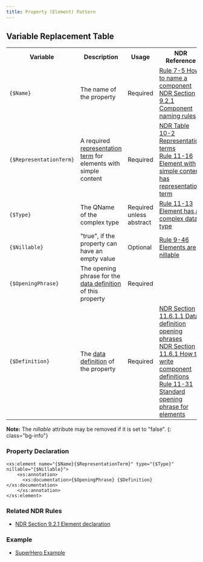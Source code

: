 ```yaml
---
title: Property (Element) Pattern
---
```


## Variable Replacement Table

<table class="table table-hover">
	<tbody>
        <tr>
            <th>Variable</th>
            <th>Description</th>
            <th>Usage</th>
            <th>NDR Reference</th>
        </tr>
        <tr>
            <td><code>{$Name}</code></td>
            <td>The name of the property</td>
            <td>Required</td>
            <td><a href="http://reference.niem.gov/niem/specification/naming-and-design-rules/3.0/niem-ndr-3.0.html#rule_7-5" title="Rule 7-5 How to name a component">Rule 7-5 How to name a component</a>
            <br/><a href="http://reference.niem.gov/niem/specification/naming-and-design-rules/3.0/niem-ndr-3.0.html#section_10.8" title="NDR Section 9.2.1 Component naming rules">NDR Section 9.2.1 Component naming rules</a></td>
        </tr>
        <tr>
            <td><code>{$RepresentationTerm}</code></td>
            <td>A required <a href="http://reference.niem.gov/niem/specification/naming-and-design-rules/3.0/NIEM-NDR-3.0-2014-07-31.html#section_10.8.7" title="Representation term">representation term</a> for elements with simple content</td>
            <td>Required</td>
            <td><a href="http://reference.niem.gov/niem/specification/naming-and-design-rules/3.0/niem-ndr-3.0.html#table_10-2" title="NDR Table 10-2 Representation terms">NDR Table 10-2 Representation terms</a>
             <br/><a href="http://reference.niem.gov/niem/specification/naming-and-design-rules/3.0/niem-ndr-3.0.html#rule_11-16" title="Rule 11-16 Element with simple content has representation term">Rule 11-16 Element with simple content has representation term</a></td>
        </tr>
        <tr>
            <td><code>{$Type}</code></td>
            <td>The QName of the complex type</td>
            <td>Required unless abstract</td>
            <td><a href="http://reference.niem.gov/niem/specification/naming-and-design-rules/3.0/niem-ndr-3.0.html#rule_11-13" title="Rule 11-13 Element has a complex data type">Rule 11-13 Element has a complex data type</a></td>
        </tr>
        <tr>
            <td><code>{$Nillable}</code></td>
            <td>"true", if the property can have an empty value</td>
            <td>Optional</td>
            <td><a href="http://reference.niem.gov/niem/specification/naming-and-design-rules/3.0/niem-ndr-3.0.html#rule_9-46" title="Rule 9-46 Elements are nillable">Rule 9-46 Elements are nillable</a></td>
        </tr>
        <tr>
            <td><code>{$OpeningPhrase}</code></td>
            <td>The opening phrase for the <a href="http://reference.niem.gov/niem/specification/naming-and-design-rules/3.0/NIEM-NDR-3.0-2014-07-31.html#section_11.6.1.1" title="Data definition">data definition</a> of this property</td>
            <td>Required</td>
            <td></td>
        </tr>
        <tr>
            <td><code>{$Definition}</code></td>
            <td>The <a href="http://reference.niem.gov/niem/specification/naming-and-design-rules/3.0/NIEM-NDR-3.0-2014-07-31.html#section_11.6.1.1" title="Data definition">data definition</a> of the property</td>
            <td>Required</td>
            <td><a href="http://reference.niem.gov/niem/specification/naming-and-design-rules/3.0/NIEM-NDR-3.0-2014-07-31.html#section_11.6.1.1" title="NDR Section 11.6.1.1 Data definition opening phrases">NDR Section 11.6.1.1 Data definition opening phrases</a>
            <br/><a href="http://reference.niem.gov/niem/specification/naming-and-design-rules/3.0/niem-ndr-3.0.html#section_11.6.1" title="NDR Section 11.6.1 How to write component definitions">NDR Section 11.6.1 How to write component definitions</a>
            <br/><a href="http://reference.niem.gov/niem/specification/naming-and-design-rules/3.0/niem-ndr-3.0.html#rule_11-31" title="Rule 11-31 Standard opening phrase for elements">Rule 11-31 Standard opening phrase for elements</a></td>
        </tr>
    </tbody>
</table>

**Note:** The *nillable* attribute may be removed if it is set to "false".
{: class="bg-info"}

### Property Declaration
	<xs:element name="{$Name}{$RepresentationTerm}" type="{$Type}" nillable="{$Nillable}">
		<xs:annotation>
	      <xs:documentation>{$OpeningPhrase} {$Definition}</xs:documentation>
	    </xs:annotation>
	</xs:element>

### Related NDR Rules
*   [NDR Section 9.2.1 Element declaration](http://reference.niem.gov/niem/specification/naming-and-design-rules/3.0/NIEM-NDR-3.0-2014-07-31.html#section_9.2.1 "NDR Rule/ elements")

### Example

*   [SuperHero Example](../examples/SuperHero0/base-xsd/extension/SuperHero-extension.xsd)